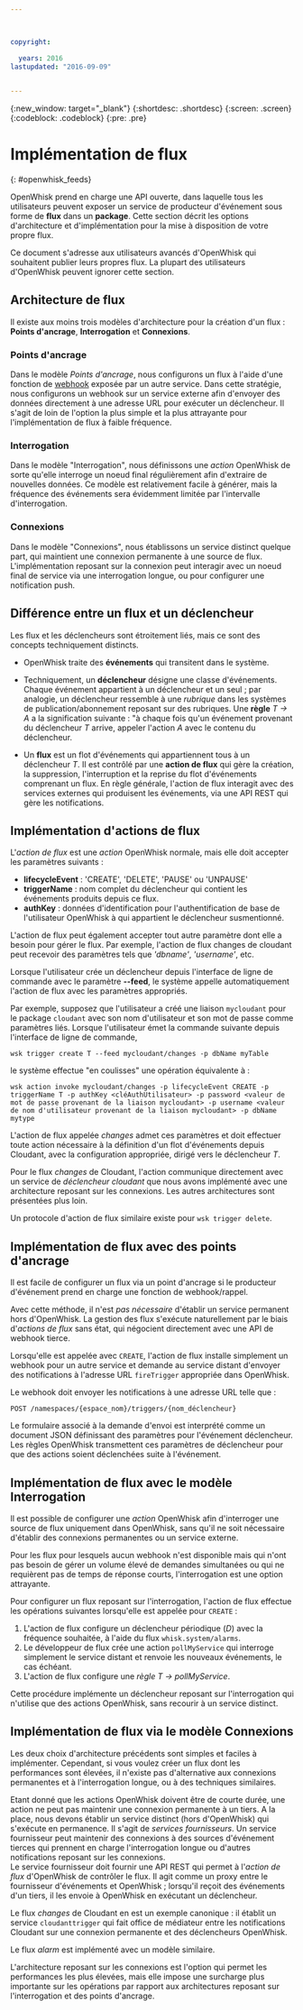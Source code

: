 ```yaml
---

 

copyright:

  years: 2016
lastupdated: "2016-09-09"
 

---
```


{:new_window: target="_blank"}
{:shortdesc: .shortdesc}
{:screen: .screen}
{:codeblock: .codeblock}
{:pre: .pre}

# Implémentation de flux
{: #openwhisk_feeds}

OpenWhisk prend en charge une API ouverte, dans laquelle tous les utilisateurs peuvent exposer un service de producteur
d'événement sous forme de **flux** dans un **package**.   Cette section décrit les options d'architecture et
d'implémentation pour la mise à disposition de votre propre flux.

Ce document s'adresse aux utilisateurs avancés d'OpenWhisk qui souhaitent publier leurs propres flux.  La plupart des utilisateurs d'OpenWhisk peuvent
ignorer cette section.

## Architecture de flux

Il existe aux moins trois modèles d'architecture pour la création d'un flux : **Points d'ancrage**,
**Interrogation** et
**Connexions**.

### Points d'ancrage
Dans le modèle *Points d'ancrage*, nous configurons un flux à l'aide d'une fonction de
[webhook](https://en.wikipedia.org/wiki/Webhook) exposée par un autre service.   Dans cette stratégie, nous configurons un webhook sur un
service externe afin d'envoyer des données directement à une adresse URL pour exécuter un déclencheur.  Il s'agit de loin de l'option la plus simple et la plus
attrayante pour l'implémentation de flux à faible fréquence.

### Interrogation
Dans le modèle "Interrogation", nous définissons une *action* OpenWhisk de sorte qu'elle interroge un noeud final régulièrement afin
d'extraire de nouvelles données.
Ce modèle est relativement facile à générer, mais la fréquence des événements sera évidemment limitée par l'intervalle
d'interrogation.

### Connexions
Dans le modèle "Connexions", nous établissons un service distinct quelque part, qui maintient une connexion permanente à une source de flux.    L'implémentation reposant sur la connexion peut interagir avec un noeud final de service via une interrogation longue, ou pour configurer une notification
push.


## Différence entre un flux et un déclencheur

Les flux et les déclencheurs sont étroitement liés, mais ce sont des concepts techniquement distincts.   

- OpenWhisk traite des **événements** qui transitent dans le système.

- Techniquement, un **déclencheur** désigne une classe d'événements.   Chaque événement appartient à un déclencheur et un
seul ; par analogie, un déclencheur ressemble à une *rubrique* dans les systèmes de publication/abonnement reposant sur des rubriques.    Une **règle** *T -> A* a la signification suivante : "à chaque fois qu'un événement provenant du déclencheur
*T* arrive, appeler l'action *A* avec le contenu du déclencheur.

- Un **flux** est un flot d'événements qui appartiennent tous à un déclencheur *T*. Il est contrôlé par une
**action de flux** qui gère la création, la suppression, l'interruption et la reprise du flot d'événements comprenant un flux.    En règle
générale, l'action de flux interagit avec des services externes qui produisent les événements, via une API REST qui gère les notifications.

##  Implémentation d'actions de flux

L'*action de flux* est une *action* OpenWhisk normale, mais elle doit accepter les paramètres suivants :
* **lifecycleEvent** : 'CREATE', 'DELETE', 'PAUSE' ou 'UNPAUSE'
* **triggerName** : nom complet du déclencheur qui contient les événements produits depuis ce flux.
* **authKey** : données d'identification pour l'authentification de base de l'utilisateur OpenWhisk à qui appartient le
déclencheur susmentionné.

L'action de flux peut également accepter tout autre paramètre dont elle a besoin pour gérer le flux.  Par exemple, l'action de flux changes de cloudant peut recevoir des paramètres tels que *'dbname'*, *'username'*, etc.

Lorsque l'utilisateur crée un déclencheur depuis l'interface de ligne de commande avec le paramètre **--feed**, le système appelle
automatiquement l'action de flux avec les paramètres appropriés.

Par exemple, supposez que l'utilisateur a créé une liaison `mycloudant` pour le package `cloudant` avec son nom
d'utilisateur et son mot de passe comme paramètres liés.  Lorsque l'utilisateur émet la commande suivante depuis l'interface de ligne de commande,

`wsk trigger create T --feed mycloudant/changes -p dbName myTable`

le système effectue "en coulisses" une opération équivalente à :

`wsk action invoke mycloudant/changes -p lifecycleEvent CREATE -p triggerName T -p authKey <cléAuthUtilisateur> -p password
<valeur de mot de passe provenant de la liaison mycloudant> -p username <valeur de nom d'utilisateur provenant de la liaison mycloudant> -p dbName
mytype`

L'action de flux appelée *changes* admet ces paramètres et doit effectuer toute action nécessaire à la définition d'un flot
d'événements depuis Cloudant, avec la configuration appropriée, dirigé vers le déclencheur *T*.    

Pour le flux *changes* de Cloudant, l'action communique directement avec un service de *déclencheur cloudant* que nous
avons implémenté avec une architecture reposant sur les connexions.   Les autres architectures sont présentées plus loin.

Un protocole d'action de flux similaire existe pour `wsk trigger delete`.    

## Implémentation de flux avec des points d'ancrage

Il est facile de configurer un flux via un point d'ancrage si le producteur d'événement prend en charge une fonction de webhook/rappel.

Avec cette méthode, il n'est *pas nécessaire* d'établir un service permanent hors d'OpenWhisk.  La gestion des flux s'exécute
naturellement par le biais d'*actions de flux* sans état, qui négocient directement avec une API de webhook tierce.

Lorsqu'elle est appelée avec `CREATE`, l'action de flux installe simplement un webhook pour un autre service et demande au service
distant d'envoyer des notifications à l'adresse URL `fireTrigger` appropriée dans OpenWhisk.

Le webhook doit envoyer les notifications à une adresse URL telle que :

`POST /namespaces/{espace_nom}/triggers/{nom_déclencheur}`

Le formulaire associé à la demande d'envoi est interprété comme un document JSON définissant des paramètres pour l'événement déclencheur.
Les règles OpenWhisk transmettent ces paramètres de déclencheur pour que des actions soient déclenchées suite à l'événement.

## Implémentation de flux avec le modèle Interrogation

Il est possible de configurer une *action* OpenWhisk afin d'interroger une source de flux uniquement dans OpenWhisk, sans
qu'il ne soit nécessaire d'établir des connexions permanentes ou un service externe.

Pour les flux pour lesquels aucun webhook n'est disponible mais qui n'ont pas besoin de gérer un volume élevé de demandes simultanées ou qui ne
requièrent pas de temps de réponse courts, l'interrogation est une option attrayante.

Pour configurer un flux reposant sur l'interrogation, l'action de flux effectue les opérations suivantes lorsqu'elle est appelée pour
`CREATE` :

1.   L'action de flux configure un déclencheur périodique (*D*) avec la fréquence souhaitée, à l'aide du flux
`whisk.system/alarms`.
2.   Le développeur de flux crée une action `pollMyService` qui interroge simplement le service distant et renvoie les nouveaux
événements, le cas échéant.
3.  L'action de flux configure une *règle* *T -> pollMyService*.

Cette procédure implémente un déclencheur reposant sur l'interrogation qui n'utilise que des actions OpenWhisk, sans recourir à un service
distinct.

## Implémentation de flux via le modèle Connexions

Les deux choix d'architecture précédents sont simples et faciles à implémenter. Cependant, si vous voulez créer un flux dont les performances
sont élevées, il n'existe pas d'alternative aux connexions permanentes et à l'interrogation longue, ou à des techniques similaires.

Etant donné que les actions OpenWhisk doivent être de courte durée, une action ne peut pas maintenir une connexion permanente à un tiers. A la
place, nous devons établir un service distinct (hors d'OpenWhisk) qui s'exécute en permanence.   Il s'agit de *services fournisseurs*.  Un
service fournisseur peut maintenir des connexions à des sources d'événement tierces qui prennent en charge l'interrogation longue ou d'autres notifications
reposant sur les connexions.   
Le service fournisseur doit fournir une API REST qui permet à l'*action de flux* d'OpenWhisk de contrôler le flux.   Il agit comme un proxy
entre le fournisseur d'événements et OpenWhisk ; lorsqu'il reçoit des événements d'un tiers, il les envoie à OpenWhisk en exécutant un déclencheur.

Le flux *changes* de Cloudant en est un exemple canonique : il établit un service `cloudanttrigger` qui
fait office de médiateur entre les notifications Cloudant sur une connexion permanente et des déclencheurs OpenWhisk.

Le flux *alarm* est implémenté avec un modèle similaire.

L'architecture reposant sur les connexions est l'option qui permet les performances les plus élevées, mais elle impose une surcharge plus importante
sur les opérations par rapport aux architectures reposant sur l'interrogation et des points d'ancrage.   
